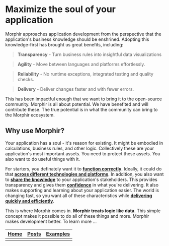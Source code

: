 # Maximize the soul of your application

Morphir approaches application development from the perspective that the application's business knowledge should be enshrined.  Adopting this knowledge-first has brought us great benefits, including:

> **Transparency** - Turn business rules into insightful data visualizations

> **Agility** - Move between languages and platforms effortlessly.

> **Reliability** - No runtime exceptions, integrated testing and quality checks.

> **Delivery** - Deliver changes faster and with fewer errors.

This has been impactful enough that we want to bring it to the open-source community. Morphir is all about potential. We have benefited and will contribute these. The true potential is in what the community can bring to the Morphir ecosystem.

## Why use Morphir?
Your application has a soul - it's reason for existing.  It might be embodied in calculations, business rules, and other logic.  Collectively these are your application's most important assets.  You need to protect these assets.  You also want to do useful things with it.  

For starters, you definately want it to **[function correctly](why_functional_programming)**.  Ideally, it could do that **[across different technologies and platforms](work_across_languages_and_platforms)**.  In addition, you also want to **[share the knowledge](shared_logic_modeling)** to your application's stakeholders. This provides transparency and gives them **[confidence](build_confidence)** in what you're delivering.  It also makes supporting and learning about your application easier.  The world is changing fast, so you want all of these characteristics while **[delivering quickly and efficiently](dev_bots)**.

This is where Morphir comes in.  **Morphir treats logic like data**.  This simple concept makes it possible to do all of these things and more.  Morphir makes development better. To learn more ...


[Home](/index) | [Posts](posts) | [Examples](../morphir-examples/)
-----|------|------
 | | 

